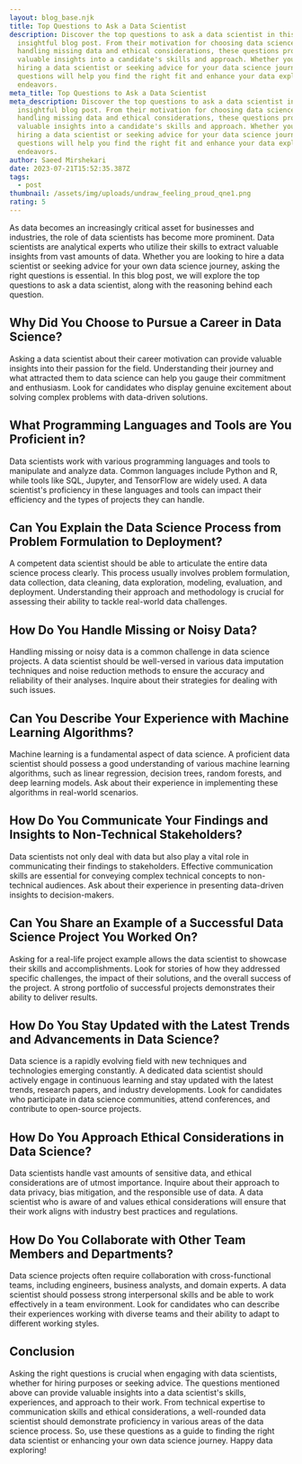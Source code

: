 ```yaml
---
layout: blog_base.njk
title: Top Questions to Ask a Data Scientist
description: Discover the top questions to ask a data scientist in this
  insightful blog post. From their motivation for choosing data science to
  handling missing data and ethical considerations, these questions provide
  valuable insights into a candidate's skills and approach. Whether you're
  hiring a data scientist or seeking advice for your data science journey, these
  questions will help you find the right fit and enhance your data exploration
  endeavors.
meta_title: Top Questions to Ask a Data Scientist
meta_description: Discover the top questions to ask a data scientist in this
  insightful blog post. From their motivation for choosing data science to
  handling missing data and ethical considerations, these questions provide
  valuable insights into a candidate's skills and approach. Whether you're
  hiring a data scientist or seeking advice for your data science journey, these
  questions will help you find the right fit and enhance your data exploration
  endeavors.
author: Saeed Mirshekari
date: 2023-07-21T15:52:35.387Z
tags:
  - post
thumbnail: /assets/img/uploads/undraw_feeling_proud_qne1.png
rating: 5
---
```


As data becomes an increasingly critical asset for businesses and industries, the role of data scientists has become more prominent. Data scientists are analytical experts who utilize their skills to extract valuable insights from vast amounts of data. Whether you are looking to hire a data scientist or seeking advice for your own data science journey, asking the right questions is essential. In this blog post, we will explore the top questions to ask a data scientist, along with the reasoning behind each question.

## Why Did You Choose to Pursue a Career in Data Science?

Asking a data scientist about their career motivation can provide valuable insights into their passion for the field. Understanding their journey and what attracted them to data science can help you gauge their commitment and enthusiasm. Look for candidates who display genuine excitement about solving complex problems with data-driven solutions.

## What Programming Languages and Tools are You Proficient in?

Data scientists work with various programming languages and tools to manipulate and analyze data. Common languages include Python and R, while tools like SQL, Jupyter, and TensorFlow are widely used. A data scientist's proficiency in these languages and tools can impact their efficiency and the types of projects they can handle.

## Can You Explain the Data Science Process from Problem Formulation to Deployment?

A competent data scientist should be able to articulate the entire data science process clearly. This process usually involves problem formulation, data collection, data cleaning, data exploration, modeling, evaluation, and deployment. Understanding their approach and methodology is crucial for assessing their ability to tackle real-world data challenges.

## How Do You Handle Missing or Noisy Data?

Handling missing or noisy data is a common challenge in data science projects. A data scientist should be well-versed in various data imputation techniques and noise reduction methods to ensure the accuracy and reliability of their analyses. Inquire about their strategies for dealing with such issues.

## Can You Describe Your Experience with Machine Learning Algorithms?

Machine learning is a fundamental aspect of data science. A proficient data scientist should possess a good understanding of various machine learning algorithms, such as linear regression, decision trees, random forests, and deep learning models. Ask about their experience in implementing these algorithms in real-world scenarios.

## How Do You Communicate Your Findings and Insights to Non-Technical Stakeholders?

Data scientists not only deal with data but also play a vital role in communicating their findings to stakeholders. Effective communication skills are essential for conveying complex technical concepts to non-technical audiences. Ask about their experience in presenting data-driven insights to decision-makers.

## Can You Share an Example of a Successful Data Science Project You Worked On?

Asking for a real-life project example allows the data scientist to showcase their skills and accomplishments. Look for stories of how they addressed specific challenges, the impact of their solutions, and the overall success of the project. A strong portfolio of successful projects demonstrates their ability to deliver results.

## How Do You Stay Updated with the Latest Trends and Advancements in Data Science?

Data science is a rapidly evolving field with new techniques and technologies emerging constantly. A dedicated data scientist should actively engage in continuous learning and stay updated with the latest trends, research papers, and industry developments. Look for candidates who participate in data science communities, attend conferences, and contribute to open-source projects.

## How Do You Approach Ethical Considerations in Data Science?

Data scientists handle vast amounts of sensitive data, and ethical considerations are of utmost importance. Inquire about their approach to data privacy, bias mitigation, and the responsible use of data. A data scientist who is aware of and values ethical considerations will ensure that their work aligns with industry best practices and regulations.

## How Do You Collaborate with Other Team Members and Departments?

Data science projects often require collaboration with cross-functional teams, including engineers, business analysts, and domain experts. A data scientist should possess strong interpersonal skills and be able to work effectively in a team environment. Look for candidates who can describe their experiences working with diverse teams and their ability to adapt to different working styles.

## Conclusion

Asking the right questions is crucial when engaging with data scientists, whether for hiring purposes or seeking advice. The questions mentioned above can provide valuable insights into a data scientist's skills, experiences, and approach to their work. From technical expertise to communication skills and ethical considerations, a well-rounded data scientist should demonstrate proficiency in various areas of the data science process. So, use these questions as a guide to finding the right data scientist or enhancing your own data science journey. Happy data exploring!
